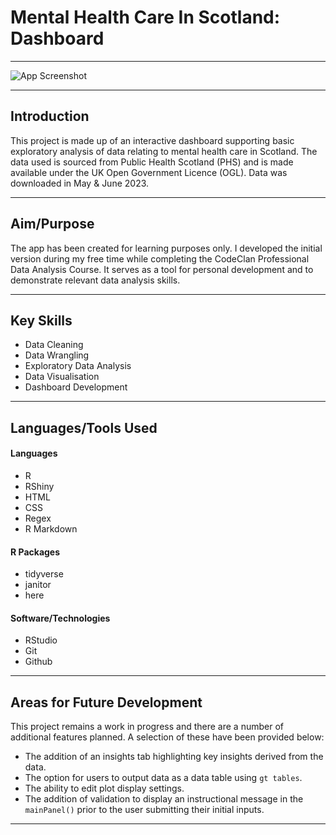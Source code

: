 # Mental Health Care In Scotland: Dashboard
 
------------------------------------------------------------------------

![App Screenshot](here(www/readme_screenshot_a.png))

------------------------------------------------------------------------

## Introduction

This project is made up of an interactive dashboard supporting basic exploratory analysis of data relating to mental health care in Scotland. The data used is sourced from Public Health Scotland (PHS) and is made available under the UK Open Government Licence (OGL). Data was downloaded in May & June 2023.

------------------------------------------------------------------------

## Aim/Purpose

The app has been created for learning purposes only. I developed the initial version during my free time while completing
the CodeClan Professional Data Analysis Course. It serves as a tool for personal development and to demonstrate relevant data analysis skills.

------------------------------------------------------------------------

## Key Skills

- Data Cleaning
- Data Wrangling
- Exploratory Data Analysis
- Data Visualisation
- Dashboard Development

------------------------------------------------------------------------

## Languages/Tools Used

#### Languages

-   R
-   RShiny
-   HTML
-   CSS
-   Regex
-   R Markdown

#### R Packages

-   tidyverse
-   janitor
-   here

#### Software/Technologies

-   RStudio
-   Git
-   Github

------------------------------------------------------------------------

## Areas for Future Development

This project remains a work in progress and there are a number of additional features planned.
A selection of these have been provided below:

- The addition of an insights tab highlighting key insights derived from the data.
- The option for users to output data as a data table using `gt tables`.
- The ability to edit plot display settings.
- The addition of validation to display an instructional message in the `mainPanel()` prior to
the user submitting their initial inputs.

------------------------------------------------------------------------
